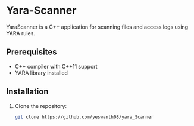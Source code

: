# Yara-Scanner

YaraScanner is a C++ application for scanning files and access logs using YARA rules.

## Prerequisites

- C++ compiler with C++11 support
- YARA library installed


## Installation

1. Clone the repository:

   ```bash
   git clone https://github.com/yeswanth08/yara_Scanner
